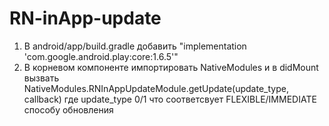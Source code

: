 # RN-inApp-update

1) В android/app/build.gradle добавить "implementation 'com.google.android.play:core:1.6.5'"
2) В корневом компоненте импортировать NativeModules и в didMount вызвать NativeModules.RNInAppUpdateModule.getUpdate(update_type, callback)
где update_type 0/1 что соответсвует FLEXIBLE/IMMEDIATE способу обновления

